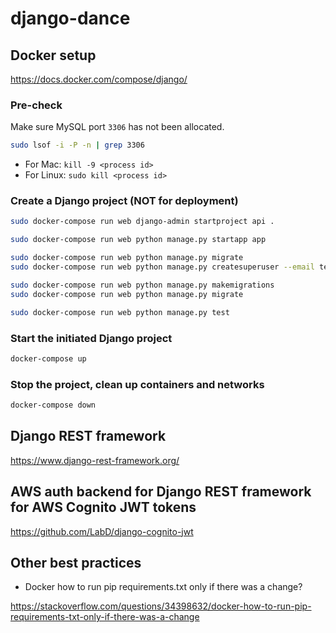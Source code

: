 # django-dance

## Docker setup

https://docs.docker.com/compose/django/

### Pre-check

Make sure MySQL port `3306` has not been allocated.

```bash
sudo lsof -i -P -n | grep 3306
```

- For Mac: `kill -9 <process id>`
- For Linux: `sudo kill <process id>`

### Create a Django project (NOT for deployment)

```bash
sudo docker-compose run web django-admin startproject api .
```

```bash
sudo docker-compose run web python manage.py startapp app
```

```bash
sudo docker-compose run web python manage.py migrate
sudo docker-compose run web python manage.py createsuperuser --email techlab@sydney.edu.au --username techlab
```

```bash
sudo docker-compose run web python manage.py makemigrations
sudo docker-compose run web python manage.py migrate
```

```bash
sudo docker-compose run web python manage.py test
```

### Start the initiated Django project

```bash
docker-compose up
```

### Stop the project, clean up containers and networks

```bash
docker-compose down
```

## Django REST framework

https://www.django-rest-framework.org/

## AWS auth backend for Django REST framework for AWS Cognito JWT tokens

https://github.com/LabD/django-cognito-jwt

## Other best practices

- Docker how to run pip requirements.txt only if there was a change?

https://stackoverflow.com/questions/34398632/docker-how-to-run-pip-requirements-txt-only-if-there-was-a-change
